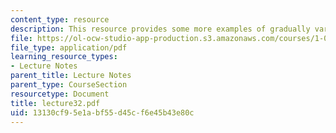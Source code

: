 ```yaml
---
content_type: resource
description: This resource provides some more examples of gradually varied flow profiles.
file: https://ol-ocw-studio-app-production.s3.amazonaws.com/courses/1-060-engineering-mechanics-ii-spring-2006/13130cf95e1abf55d45cf6e45b43e80c_lecture32.pdf
file_type: application/pdf
learning_resource_types:
- Lecture Notes
parent_title: Lecture Notes
parent_type: CourseSection
resourcetype: Document
title: lecture32.pdf
uid: 13130cf9-5e1a-bf55-d45c-f6e45b43e80c
---
```

